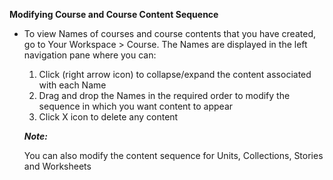 **Modifying Course and Course Content Sequence**

+ To view Names of courses and course contents that you have created, go to Your Workspace > Course. The Names are displayed in the left navigation pane where you can:

  1. Click (right arrow icon) to collapse/expand the content associated with each Name
  1. Drag and drop the Names in the required order to modify the sequence in which you want content to appear
  1. Click X icon to delete any content
  
  ***Note:***
  
  You can also modify the content sequence for Units, Collections, Stories and Worksheets
